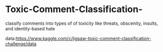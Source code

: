 # Toxic-Comment-Classification-
classify comments into types of of toxicity like threats, obscenity, insults, and identity-based hate

data:https://www.kaggle.com/c/jigsaw-toxic-comment-classification-challenge/data
